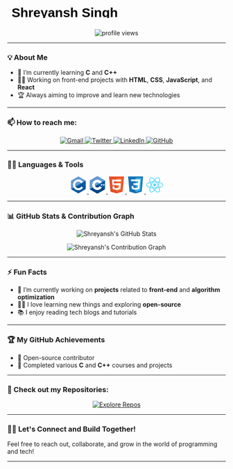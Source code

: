 <h1 align="center">
  <svg width="600" height="50">
    <text x="10" y="40" font-family="Arial" font-size="30" fill="black">
      <tspan dy="0" id="typed-text">Shreyansh Singh</tspan>
    </text>
  </svg>
</h1>

<script>
  let text = document.getElementById('typed-text');
  let fullText = "Shreyansh Singh";
  let index = 0;

  function type() {
    if (index < fullText.length) {
      text.textContent += fullText.charAt(index);
      index++;
      setTimeout(type, 100); // Adjust typing speed here
    }
  }

  type();
</script>


<p align="center">
  <img src="https://komarev.com/ghpvc/?username=shreyansh-singh-6856&label=Profile%20views&color=0e75b6&style=flat" alt="profile views" />
</p>

---

### 💡 About Me

- 🌱 I’m currently learning **C** and **C++**
- 👨‍💻 Working on front-end projects with **HTML**, **CSS**, **JavaScript**, and **React**
- 🏆 Always aiming to improve and learn new technologies

---

### 📫 How to reach me:
<p align="center">
  <a href="mailto:stremerboys6856@gmail.com" target="_blank">
    <img src="https://img.shields.io/badge/Gmail-EA4335?style=for-the-badge&logo=gmail&logoColor=white" alt="Gmail" />
  </a>
  <a href="https://twitter.com/shreyansh_singh" target="_blank">
    <img src="https://img.shields.io/badge/Twitter-1DA1F2?style=for-the-badge&logo=twitter&logoColor=white" alt="Twitter" />
  </a>
  <a href="https://www.linkedin.com/in/shreyansh-singh/" target="_blank">
    <img src="https://img.shields.io/badge/LinkedIn-0e75b6?style=for-the-badge&logo=linkedin&logoColor=white" alt="LinkedIn" />
  </a>
  <a href="https://github.com/shreyansh-singh-6856" target="_blank">
    <img src="https://img.shields.io/badge/GitHub-181717?style=for-the-badge&logo=github&logoColor=white" alt="GitHub" />
  </a>
</p>

---

### 🧑‍💻 Languages & Tools

<p align="center">
  <a href="https://www.cprogramming.com/" target="_blank">
    <img src="https://raw.githubusercontent.com/devicons/devicon/master/icons/c/c-original.svg" alt="C" width="40" height="40"/>
  </a>
  <a href="https://www.learncpp.com/" target="_blank">
    <img src="https://raw.githubusercontent.com/devicons/devicon/master/icons/cplusplus/cplusplus-original.svg" alt="C++" width="40" height="40"/>
  </a>
  <a href="https://developer.mozilla.org/en-US/docs/Web/HTML" target="_blank">
    <img src="https://raw.githubusercontent.com/devicons/devicon/master/icons/html5/html5-original.svg" alt="HTML" width="40" height="40"/>
  </a>
  <a href="https://developer.mozilla.org/en-US/docs/Web/CSS" target="_blank">
    <img src="https://raw.githubusercontent.com/devicons/devicon/master/icons/css3/css3-original.svg" alt="CSS" width="40" height="40"/>
  </a>
  <a href="https://reactjs.org/" target="_blank">
    <img src="https://raw.githubusercontent.com/devicons/devicon/master/icons/react/react-original.svg" alt="React" width="40" height="40"/>
  </a>
</p>

---

### 📊 GitHub Stats & Contribution Graph

<p align="center">
  <img src="https://github-readme-stats.vercel.app/api?username=shreyansh-singh-6856&show_icons=true&count_private=true&hide_title=true&theme=radical" alt="Shreyansh's GitHub Stats" />
</p>

<p align="center">
  <img src="https://github-readme-activity-graph.cyclic.app/graph?username=shreyansh-singh-6856&theme=github" alt="Shreyansh's Contribution Graph" />
</p>

---

### ⚡ Fun Facts

- 🔭 I’m currently working on **projects** related to **front-end** and **algorithm optimization**
- 🧑‍💻 I love learning new things and exploring **open-source**
- 📚 I enjoy reading tech blogs and tutorials

---

### 🏆 My GitHub Achievements

- 🚀 Open-source contributor
- 🏅 Completed various **C** and **C++** courses and projects

---

### 🎯 Check out my Repositories:

<p align="center">
  <a href="https://github.com/shreyansh-singh-6856?tab=repositories" target="_blank">
    <img src="https://img.shields.io/badge/Explore%20My%20Repos-181717?style=for-the-badge&logo=github&logoColor=white" alt="Explore Repos" />
  </a>
</p>

---

### 👨‍🏫 Let's Connect and Build Together!

Feel free to reach out, collaborate, and grow in the world of programming and tech!

---

